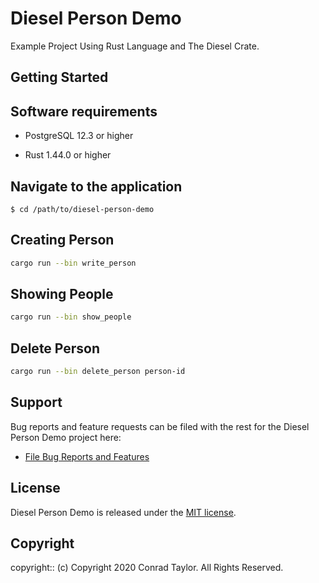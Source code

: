 # Diesel Person Demo

Example Project Using Rust Language and The Diesel Crate.

## Getting Started

## Software requirements

- PostgreSQL 12.3 or higher

- Rust 1.44.0 or higher

## Navigate to the application

```
$ cd /path/to/diesel-person-demo
```

## Creating Person

```zsh
cargo run --bin write_person
```

## Showing People

```zsh
cargo run --bin show_people
```

## Delete Person

```zsh
cargo run --bin delete_person person-id
```

## Support

Bug reports and feature requests can be filed with the rest for the Diesel Person Demo project here:

- [File Bug Reports and Features](https://github.com/conradwt/diesel-person-demo/issues)

## License

Diesel Person Demo is released under the [MIT license](https://mit-license.org).

## Copyright

copyright:: (c) Copyright 2020 Conrad Taylor. All Rights Reserved.
